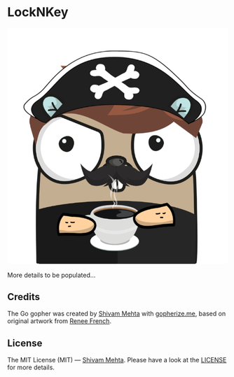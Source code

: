 # LockNKey

![Image of Gopher](gopher.png)

More details to be populated...

## Credits

The Go gopher was created by [Shivam Mehta](https://github.com/maniac-en/) with [gopherize.me](https://gopherize.me/), based on original artwork from [Renee French](http://reneefrench.blogspot.com/).

## License

The MIT License (MIT) — [Shivam Mehta](https://github.com/maniac-en/). Please have a look at the [LICENSE](LICENSE) for more details.
